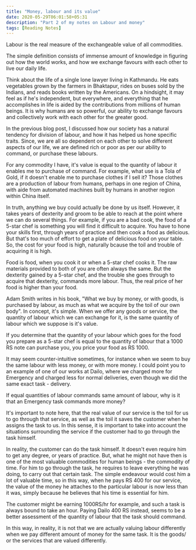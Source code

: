 ```yaml
---
title: "Money, labour and its value"
date: 2020-05-29T06:01:58+05:31
description: "Part 2 of my notes on Labour and money"
tags: [Reading Notes]
---
```


Labour is the real measure of the exchangeable value of all commodities.

The simple definition consists of immense amount of knowledge in figuring out how the world works, and how we exchange favours with each other to live our daily life.

Think about the life of a single lone lawyer living in Kathmandu. He eats vegetables grown by the farmers in Bhaktapur, rides on buses sold by the Indians, and reads books written by the Americans. On a hindsight, it may feel as if he's independent, but everywhere, and everything that he accomplishes in life is aided by the contributions from millions of human beings. It is why humans are so powerful, our ability to exchange favours and collectively work with each other for the greater good.

In the previous blog post, I discussed how our society has a natural tendency for division of labour, and how it has helped us hone specific traits. Since, we are all so dependent on each other to solve different aspects of our life, we are defined rich or poor as per our ability to command, or purchase these labours.

For any commodity I have, it's value is equal to the quantity of labour it enables me to purchase of command. For example, what use is a Tola of Gold, if it doesn't enable me to purchase clothes if I sell it? Those clothes are a production of labour from humans, perhaps in one region of China, with aide from automated machines built by humans in another region within China itself.

In truth, anything we buy could actually be done by us itself. However, it takes years of dexterity and groom to be able to reach at the point where we can do several things. For example, if you are a bad cook, the food of a 5-star chef is something you will find it difficult to acquire. You have to hone your skills first, through years of practice and then cook a food as delicious. But that's too much of effort to get a plate of delicious food on your table. So, the cost for your food is high, naturally bcause the toil and trouble of acquiring it is high.

Food is food, when you cook it or when a 5-star chef cooks it. The raw materials provided to both of you are often always the same. But the dexterity gained by a 5-star chef, and the trouble she goes through to acquire that dexterity, commands more labour. Thus, the real price of her food is higher than your food.

Adam Smith writes in his book, "What we buy by money, or with goods, is purchased by labour, as much as what we acquire by the toil of our own body". In concept, it's simple. When we offer any goods or service, the quantity of labour which we can exchange for it, is the same quantity of labour which we suppose is it's value.

If you determine that the quantity of your labour which goes for the food you prepare as a 5-star chef is equal to the quantity of labour that a 1000 RS note can purchase you, you price your food as RS 1000.

It may seem counter-intuitive sometimes, for instance when we seem to buy the same labour with less money, or with more money. I could point you to an example of one of our works at Dailo, where we charged more for Emergency and charged less for normal deliveries, even though we did the same exact task - delivery.

If equal quantities of labour commands same amount of labour, why is it that an Emergency task commands more money?

It's important to note here, that the real value of our service is the toil for us to go through that service, as well as the toil it saves the customer when he assigns the task to us. In this sense, it is important to take into account the situations surrounding the service if the customer had to go through the task himself.

In reality, the customer can do the task himself. It doesn't even require him to get any degree, or years of practice. But, what he might not have then is one of the most valuable commodities for human beings - the commodity of time. For him to go through the task, he requires to leave everything he was doing, to carry out that certain task. The simple endeavour would cost him a lot of valuable time, so in this way, when he pays RS 400 for our service, the value of the money he attaches to the particular labour is now less than it was, simply because he believes that his time is essential for him.

The customer might be earning 1000RS/hr for example, and such a task is always bound to take an hour. Paying Dailo 400 RS instead, seems to be a better assessment of the quantity of labour that the task should command.

In this way, in reality, it is not that we are actually valuing labour differently when we pay different amount of money for the same task. It is the goods/ or the services that are valued differently.
